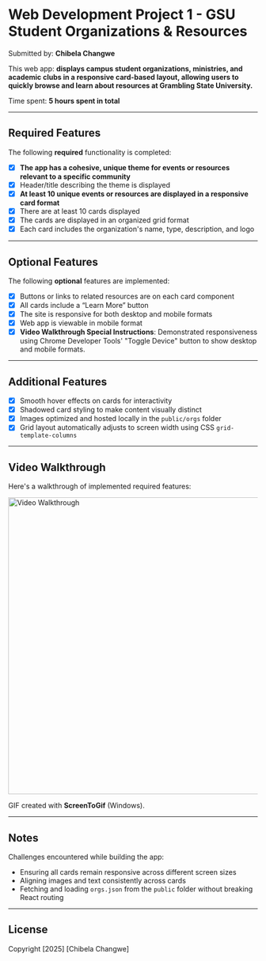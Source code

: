 # Web Development Project 1 - GSU Student Organizations & Resources

Submitted by: **Chibela Changwe**

This web app: **displays campus student organizations, ministries, and academic clubs in a responsive card-based layout, allowing users to quickly browse and learn about resources at Grambling State University.**

Time spent: **5 hours spent in total**

---

## Required Features

The following **required** functionality is completed:

- [x] **The app has a cohesive, unique theme for events or resources relevant to a specific community**
- [x] Header/title describing the theme is displayed
- [x] **At least 10 unique events or resources are displayed in a responsive card format**
- [x] There are at least 10 cards displayed
- [x] The cards are displayed in an organized grid format
- [x] Each card includes the organization's name, type, description, and logo

---

## Optional Features

The following **optional** features are implemented:

- [x] Buttons or links to related resources are on each card component
- [x] All cards include a “Learn More” button
- [x] The site is responsive for both desktop and mobile formats
- [x] Web app is viewable in mobile format
- [x] **Video Walkthrough Special Instructions**: Demonstrated responsiveness using Chrome Developer Tools' "Toggle Device" button to show desktop and mobile formats.

---

## Additional Features

- [x] Smooth hover effects on cards for interactivity
- [x] Shadowed card styling to make content visually distinct
- [x] Images optimized and hosted locally in the `public/orgs` folder
- [x] Grid layout automatically adjusts to screen width using CSS `grid-template-columns`

---

## Video Walkthrough

Here's a walkthrough of implemented required features:

<img src="https://raw.githubusercontent.com/Chibela/Web102Project1/main/public/walkthrough.gif" title="Video Walkthrough" alt="Video Walkthrough" width="600"/>

GIF created with **ScreenToGif** (Windows).

---

## Notes

Challenges encountered while building the app:

- Ensuring all cards remain responsive across different screen sizes
- Aligning images and text consistently across cards
- Fetching and loading `orgs.json` from the `public` folder without breaking React routing

---

## License

Copyright [2025] [Chibela Changwe]
